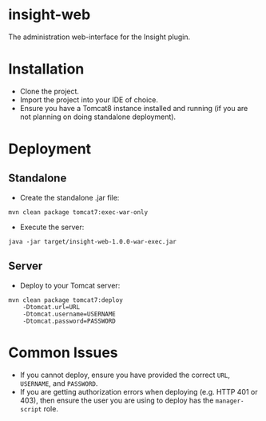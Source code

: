 insight-web
===========

The administration web-interface for the Insight plugin.

# Installation

* Clone the project.
* Import the project into your IDE of choice.
* Ensure you have a Tomcat8 instance installed and running (if you are not planning on doing standalone deployment).

# Deployment

## Standalone

* Create the standalone .jar file:

```
mvn clean package tomcat7:exec-war-only
```

* Execute the server:

```
java -jar target/insight-web-1.0.0-war-exec.jar
```

## Server

* Deploy to your Tomcat server:

```
mvn clean package tomcat7:deploy
    -Dtomcat.url=URL
    -Dtomcat.username=USERNAME
    -Dtomcat.password=PASSWORD
```

# Common Issues

* If you cannot deploy, ensure you have provided the correct `URL`, `USERNAME`, and `PASSWORD`.
* If you are getting authorization errors when deploying (e.g. HTTP 401 or 403), then ensure the user you are using to deploy has the `manager-script` role.
